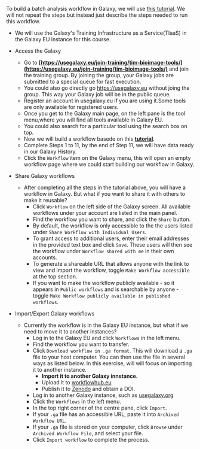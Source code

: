 To build a batch analysis workflow in Galaxy, we will use [this tutorial](https://training.galaxyproject.org/training-material/topics/imaging/tutorials/imaging-introduction/tutorial.html). We will not repeat the steps but instead just describe the steps needed to run this workflow.

- We will use the Galaxy's Training Infrastructure as a Service(TIaaS) in the Galaxy EU instance for this course. 

- Access the Galaxy
    - Go to **[https://usegalaxy.eu/join-training/tim-bioimage-tools/](https://usegalaxy.eu/join-training/tim-bioimage-tools/)** and join the training group. By joining the group, your Galaxy jobs are submitted to a special queue for fast execution.
    - You could also go directly go https://usegalaxy.eu without joing the group. This way your Galaxy job will be in the public queue.
    - Register an account in usegalaxy.eu if you are using it.Some tools are only available for registered users. 
    - Once you get to the Galaxy main page, on the left pane is the tool menu,where you will find all tools available in Galaxy EU.
    - You could also search for a particular tool using the search box on top.
    - Now we will build a workflow basede on this **[tutorial](https://training.galaxyproject.org/training-material/topics/imaging/tutorials/hela-screen-analysis/tutorial.html)**.
    - Complete Steps 1 to 11, by the end of Step 11, we will have data ready in our Galaxy History.
    - Click the `Workflow` item on the Galaxy menu, this will open an empty workflow page where we could start building our workflow in Galaxy.
 
 - Share Galaxy workflows
    - After completing all the steps in the tutorial above, you will have a workflow in Galaxy. But what if you want to share it with others to make it reusable?
        - Click `Workflow` on the left side of the Galaxy screen. All available workflows under your account are listed in the main panel.
        - Find the workflow you want to share, and click the `Share` button.
        - By default, the workflow is only accessible to the the users listed under `Share Workflow with Individual Users`.
        - To grant access to additional users, enter their email addresses in the provided text box and click `Save`. These users will then see the workflow under `Workflow shared with me` in their own accounts.
        - To generate a shareable URL that allows anyone with the link to view and import the workflow, toggle `Make Workflow accessible` at the top section.
        - If you want to make the workflow publicly available - so it appears in `Public workflows` and is searchable by anyone - toggle `Make Workflow publicly available in published workflows`.

- Import/Export Galaxy workflows
    - Currently the workflow is in the Galaxy EU instance, but what if we need to move it to another instances?
        - Log in to the Galaxy EU and click `Workflows` in the left menu.
        - Find the workflow you want to transfer.
        - Click `Download workflow in .ga format`. This will download a `.ga` file to your host computer. You can then use the file in several ways as listed below. In this exercise, will will focus on importing it to another instance.
            - **Import it to another Galaxy innstance.**
            - Upload it to [workflowhub.eu](https://workflowhub.eu)
            - Publish it to [Zenodo](https://zenodo.org) and obtain a DOI.
        - Log in to another Galaxy instance, such as [usegalaxy.org](https://usegalaxy.org)
        - Click the `Workflows` in the left menu.
        - In the top right corner of the centre pane, click `Import`.
        - If your `.ga` file has an accessible URL, paste it into `Archived Workflow URL`.
        - If your `.ga` file is stored on your computer, click `Browse` under `Archived Workflow File`, and select your file.
        - Click `Import workflow` to complete the process.
